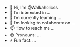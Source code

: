 - 👋 Hi, I’m @Walkaholicss
- 👀 I’m interested in ...
- 🌱 I’m currently learning ...
- 💞️ I’m looking to collaborate on ...
- 📫 How to reach me ...
- 😄 Pronouns: ...
- ⚡ Fun fact: ...

<!---
Walkaholicss/Walkaholicss is a ✨ special ✨ repository because its `README.md` (this file) appears on your GitHub profile.
You can click the Preview link to take a look at your changes.
--->
